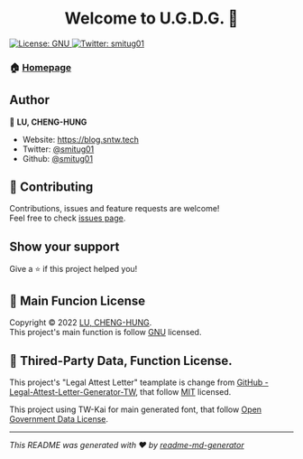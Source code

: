 <h1 align="center">Welcome to U.G.D.G. 👋</h1>
<p>
  </a>
  <a href="https://www.gnu.org/licenses/gpl-3.0.txt" target="_blank">
    <img alt="License: GNU" src="https://img.shields.io/badge/License-GNU-yellow.svg" />
  </a>
  <a href="https://twitter.com/smitug01" target="_blank">
    <img alt="Twitter: smitug01" src="https://img.shields.io/twitter/follow/smitug01.svg?style=social" />
  </a>
</p>

### 🏠 [Homepage](https://github.com/smitug01/Unofficial-Government-Document-Generator/)

## Author

👤 **LU, CHENG-HUNG**

* Website: https://blog.sntw.tech
* Twitter: [@smitug01](https://twitter.com/smitug01)
* Github: [@smitug01](https://github.com/smitug01)

## 🤝 Contributing

Contributions, issues and feature requests are welcome!<br />Feel free to check [issues page](https://github.com/smitug01/Unofficial-Government-Document-Generator/issues). 

## Show your support

Give a ⭐️ if this project helped you!

## 📝 Main Funcion License

Copyright © 2022 [LU, CHENG-HUNG](https://github.com/smitug01).<br />
This project's main function is follow [GNU](https://www.gnu.org/licenses/gpl-3.0.txt) licensed.

## 👥 Thired-Party Data, Function License.

This project's "Legal Attest Letter" teamplate is change from [GitHub - Legal-Attest-Letter-Generator-TW](https://github.com/csterryliu/Legal-Attest-Letter-Generator-TW), that follow [MIT](https://github.com/csterryliu/Legal-Attest-Letter-Generator-TW/blob/master/LICENSE) licensed.

This project using TW-Kai for main generated font, that follow [Open Government Data License](https://data.gov.tw/license).

***
_This README was generated with ❤️ by [readme-md-generator](https://github.com/kefranabg/readme-md-generator)_
